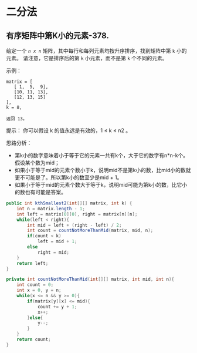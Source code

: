 # 二分法

## 有序矩阵中第K小的元素-378.

给定一个 *`n x n`* 矩阵，其中每行和每列元素均按升序排序，找到矩阵中第 `k` 小的元素。
 请注意，它是排序后的第 `k` 小元素，而不是第 `k` 个不同的元素。

示例：

```
matrix = [
   [ 1,  5,  9],
   [10, 11, 13],
   [12, 13, 15]
],
k = 8,

返回 13。
```

提示：
你可以假设 k 的值永远是有效的，1 ≤ k ≤ n2 。

思路分析：

- 第k小的数字意味着小于等于它的元素一共有k个，大于它的数字有n*n-k个。假设某个数为mid；
- 如果小于等于mid的元素个数小于k，说明mid不是第k小的数，比mid小的数就更不可能是了。所以第k小的数至少是mid + 1。
- 如果小于等于mid的元素个数大于等于k，说明mid可能为第k小的数，比它小的数也有可能是答案。

```java
public int kthSmallest2(int[][] matrix, int k) {
    int n = matrix.length - 1;
    int left = matrix[0][0], right = matrix[n][n];
    while(left < right){
        int mid = left + (right - left) / 2;
        int count = countNotMoreThanMid(matrix, mid, n);
        if(count < k)
            left = mid + 1;
        else
            right = mid;
    }
    return left;
}

private int countNotMoreThanMid(int[][] matrix, int mid, int n){
    int count = 0;
    int x = 0, y = n;
    while(x <= n && y >= 0){
        if(matrix[y][x] <= mid){
            count += y + 1;
            x++;
        }else{
            y--;
        }
    }
    return count;
}
```

